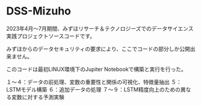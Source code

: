 # DSS-Mizuho
2023年4月～7月期間、みずほリサーチ＆テクノロジーズでのデータサイエンス実践プロジェクトソースコードです。

みずほからのデータセキュリティの要求により、ここでコードの部分しか公開出来ません。

このコードは最初LINUX環境下のJupiter Notebookで構築と実行を行った。

１～４：データの前処理、変数の重要性と関係の可視化、特徴量抽出
５：LSTMモデル構築
６：追加データの処理
７～９：LSTM精度向上のための異なる変数に対する予測実験
